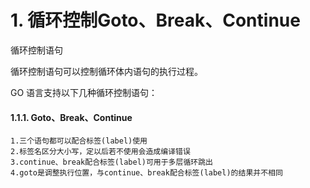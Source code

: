 # 1. 循环控制Goto、Break、Continue
循环控制语句

循环控制语句可以控制循环体内语句的执行过程。

GO 语言支持以下几种循环控制语句：

#### 1.1.1. Goto、Break、Continue
    1.三个语句都可以配合标签(label)使用
    2.标签名区分大小写，定以后若不使用会造成编译错误
    3.continue、break配合标签(label)可用于多层循环跳出
    4.goto是调整执行位置，与continue、break配合标签(label)的结果并不相同
